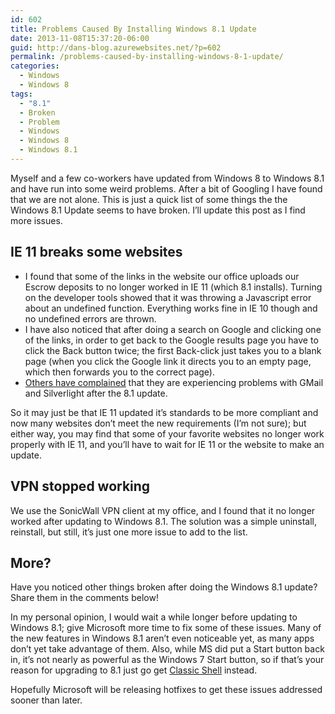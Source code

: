```yaml
---
id: 602
title: Problems Caused By Installing Windows 8.1 Update
date: 2013-11-08T15:37:20-06:00
guid: http://dans-blog.azurewebsites.net/?p=602
permalink: /problems-caused-by-installing-windows-8-1-update/
categories:
  - Windows
  - Windows 8
tags:
  - "8.1"
  - Broken
  - Problem
  - Windows
  - Windows 8
  - Windows 8.1
---
```


Myself and a few co-workers have updated from Windows 8 to Windows 8.1 and have run into some weird problems. After a bit of Googling I have found that we are not alone. This is just a quick list of some things the the Windows 8.1 Update seems to have broken. I’ll update this post as I find more issues.

## IE 11 breaks some websites

- I found that some of the links in the website our office uploads our Escrow deposits to no longer worked in IE 11 (which 8.1 installs). Turning on the developer tools showed that it was throwing a Javascript error about an undefined function. Everything works fine in IE 10 though and no undefined errors are thrown.
- I have also noticed that after doing a search on Google and clicking one of the links, in order to get back to the Google results page you have to click the Back button twice; the first Back-click just takes you to a blank page (when you click the Google link it directs you to an empty page, which then forwards you to the correct page).
- [Others have complained](http://answers.microsoft.com/en-us/ie/forum/ie11_pr-windows8_1_pr/windows-81-upgrade-ie-11-not-working-properly/87224e09-2732-48c6-823d-c2099faead48) that they are experiencing problems with GMail and Silverlight after the 8.1 update.

So it may just be that IE 11 updated it’s standards to be more compliant and now many websites don’t meet the new requirements (I’m not sure); but either way, you may find that some of your favorite websites no longer work properly with IE 11, and you’ll have to wait for IE 11 or the website to make an update.

## VPN stopped working

We use the SonicWall VPN client at my office, and I found that it no longer worked after updating to Windows 8.1. The solution was a simple uninstall, reinstall, but still, it’s just one more issue to add to the list.

## More?

Have you noticed other things broken after doing the Windows 8.1 update? Share them in the comments below!

In my personal opinion, I would wait a while longer before updating to Windows 8.1; give Microsoft more time to fix some of these issues. Many of the new features in Windows 8.1 aren’t even noticeable yet, as many apps don’t yet take advantage of them. Also, while MS did put a Start button back in, it’s not nearly as powerful as the Windows 7 Start button, so if that’s your reason for upgrading to 8.1 just go get [Classic Shell](http://www.classicshell.net/) instead.

Hopefully Microsoft will be releasing hotfixes to get these issues addressed sooner than later.
